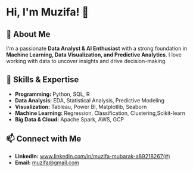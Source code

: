 # Hi, I'm Muzifa! 👋

## 🚀 About Me
I'm a passionate **Data Analyst & AI Enthusiast** with a strong foundation in **Machine Learning, Data Visualization, and Predictive Analytics**. I love working with data to uncover insights and drive decision-making.

## 🎯 Skills & Expertise
- **Programming:** Python, SQL, R
- **Data Analysis:** EDA, Statistical Analysis, Predictive Modeling
- **Visualization:** Tableau, Power BI, Matplotlib, Seaborn
- **Machine Learning:** Regression, Classification, Clustering,Scikit-learn
- **Big Data & Cloud:** Apache Spark, AWS, GCP

## 📫 Connect with Me
- **LinkedIn:** www.linkedin.com/in/muzifa-mubarak-a89218267(#)
- **Email:** muzifa@gmail.com
